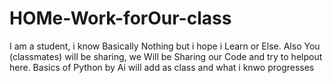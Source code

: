 # HOMe-Work-forOur-class
I am a student, i know Basically Nothing but i hope i Learn or Else. Also You (classmates) will be sharing, we Will be Sharing our Code and try to helpout here.
Basics of Python by Ai will add as class and what i knwo progresses
